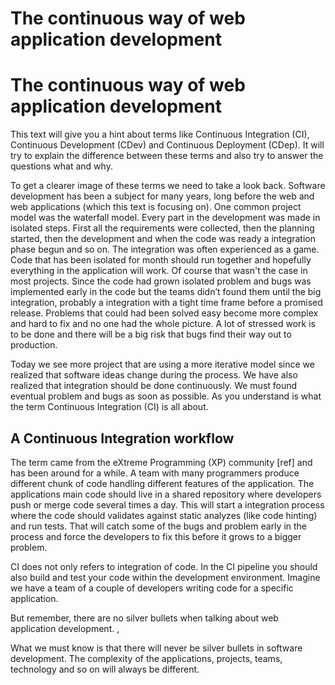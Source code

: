 # The continuous way of web application development

# The continuous way of web application development

This text will give you a hint about terms like Continuous Integration (CI), Continuous Development (CDev) and Continuous Deployment (CDep). It will try to explain the difference between these terms and also try to answer the questions what and why.

To get a clearer image of these terms we need to take a look back. Software development has been a subject for many years, long before the web and web applications (which this text is focusing on). One common project model was the waterfall model. Every part in the development was made in isolated steps. First all the requirements were collected, then the planning started, then the development and when the code was ready a integration phase begun and so on. The integration was often experienced as a game. Code that has been isolated for month should run together and hopefully everything in the application will work. Of course that wasn't the case in most projects. Since the code had grown isolated problem and bugs was implemented early in the code but the teams didn’t found them until the big integration, probably a integration with a tight time frame before a promised release. Problems that could had been solved easy become more complex and hard to fix and no one had the whole picture. A lot of stressed work is to be done and there will be a big risk that bugs find their way out to production.

Today we see more project that are using a more iterative model since we realized that software ideas change during the process. We have also realized that integration should be done continuously. We must found eventual problem and bugs as soon as possible. As you understand is what the term Continuous Integration (CI) is all about.

## A Continuous Integration workflow 

The term came from the eXtreme Programming (XP) community [ref] and has been around for a while. A team with many programmers produce different chunk of code handling different features of the application. The applications main code should live in a shared repository where developers push or merge code several times a day. This will start a integration process where the code should validates against static analyzes (like code hinting) and run tests. That will catch some of the bugs and problem early in the process and force the developers to fix this before it grows to a bigger problem.

CI does not only refers to integration of code. In the CI pipeline you should also build and test your code within the development environment. Imagine we have a team of a couple of developers writing code for a specific application.

But remember, there are no silver bullets when talking about web application development.
,

What we must know is that there will never be silver bullets in software development. The complexity of the applications, projects, teams, technology and so on will always be different. 



